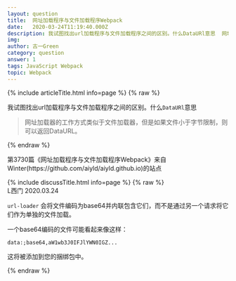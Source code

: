 ```yaml
---
layout: question
title:  网址加载程序与文件加载程序Webpack
date:   2020-03-24T11:19:40.000Z
description: 我试图找出url加载程序与文件加载程序之间的区别。什么DataURl意思  网址加载器的工作方式类似于文件加载器，但是如果文件小于字节限制，则可以返...
img: 
author: 古一Green
category: question
answer: 1
tags: JavaScript Webpack
topic: Webpack
---
```

<div class="article-root">
  <div class="article">
    {% include articleTitle.html info=page %}
    {% raw %}
    <div class="article-content"><p><font style="vertical-align: inherit;"><font style="vertical-align: inherit;">我试图找出url加载程序与文件加载程序之间的区别。</font><font style="vertical-align: inherit;">什么</font></font><code>DataURl</code><font style="vertical-align: inherit;"><font style="vertical-align: inherit;">意思</font></font></p>

<blockquote>
  <p><font style="vertical-align: inherit;"><font style="vertical-align: inherit;">网址加载器的工作方式类似于文件加载器，但是如果文件小于字节限制，则可以返回DataURL。</font></font></p>
</blockquote></div>
    {% endraw %}
  </div>
  <p class="winter_mark">第3730篇《网址加载程序与文件加载程序Webpack》来自Winter(https://github.com/aiyld/aiyld.github.io)的站点</p>
  <div class="discuss-wrapper">
    {% include discussTitle.html info=page %}
    {% raw %}
    <div class="discuss-list">
    <div class="discuss-item">
        <div class="discuss-parent">
          <div class="discuss-meta">
            <span class="discuss-user">L西门</span>
            <span class="discuss-time">2020.03.24</span>
          </div>
          <div class="discuss-comment"><p><code>url-loader</code><font style="vertical-align: inherit;"><font style="vertical-align: inherit;"> 会将文件编码为base64并内联包含它们，而不是通过另一个请求将它们作为单独的文件加载。</font></font></p>

<p><font style="vertical-align: inherit;"><font style="vertical-align: inherit;">一个base64编码的文件可能看起来像这样：</font></font></p>

<pre><code>data:;base64,aW1wb3J0IFJlYWN0IGZ...
</code></pre>

<p><font style="vertical-align: inherit;"><font style="vertical-align: inherit;">这将被添加到您的捆绑包中。</font></font></p></div>
        </div></div>
    </div>
    {% endraw %}
  </div>
<div>

